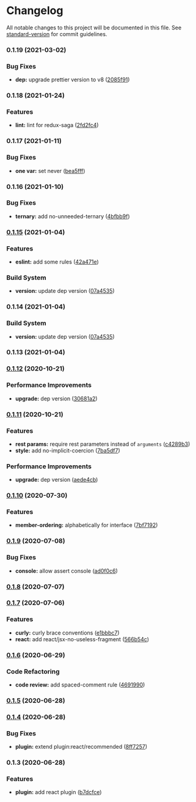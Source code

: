 # Changelog

All notable changes to this project will be documented in this file. See [standard-version](https://github.com/conventional-changelog/standard-version) for commit guidelines.

### 0.1.19 (2021-03-02)


### Bug Fixes

* **dep:** upgrade prettier version to v8 ([2085f91](https://github.com/alanhg/stacker-eslint-config-react/commit/2085f911500d7f2a00c3b499488c79ae6c9a5f31))

### 0.1.18 (2021-01-24)


### Features

* **lint:** lint for redux-saga ([2fd2fc4](https://github.com/alanhg/stacker-eslint-config-react/commit/2fd2fc4243642d4aea0bc483d8fc96cb9f3ffe4e))

### 0.1.17 (2021-01-11)


### Bug Fixes

* **one var:** set never ([bea5fff](https://github.com/alanhg/stacker-eslint-config-react/commit/bea5fffdf9dc41f341b9941089c9a19cdca0ae28))

### 0.1.16 (2021-01-10)


### Bug Fixes

* **ternary:** add no-unneeded-ternary ([4bfbb9f](https://github.com/alanhg/stacker-eslint-config-react/commit/4bfbb9fa70da462ecd13b730de208db3cdcb530c))

### [0.1.15](https://github.com/alanhg/stacker-eslint-config-react/compare/v0.1.12...v0.1.15) (2021-01-04)


### Features

* **eslint:** add some rules ([42a471e](https://github.com/alanhg/stacker-eslint-config-react/commit/42a471e30770daae298bee8fa0827d332e871c2c))


### Build System

* **version:** update dep version ([07a4535](https://github.com/alanhg/stacker-eslint-config-react/commit/07a4535e90182dd575a50be351662ed9aa111197))

### 0.1.14 (2021-01-04)


### Build System

* **version:** update dep version ([07a4535](https://github.com/alanhg/stacker-eslint-config-react/commit/07a4535e90182dd575a50be351662ed9aa111197))

### 0.1.13 (2021-01-04)

### [0.1.12](https://github.com/alanhg/stacker-eslint-config-react/compare/v0.1.11...v0.1.12) (2020-10-21)


### Performance Improvements

* **upgrade:** dep version ([30681a2](https://github.com/alanhg/stacker-eslint-config-react/commit/30681a2769471b2cdf78e677cb0dbe1d7e371eda))

### [0.1.11](https://github.com/alanhg/stacker-eslint-config-react/compare/v0.1.10...v0.1.11) (2020-10-21)


### Features

* **rest params:** require rest parameters instead of `arguments` ([c4289b3](https://github.com/alanhg/stacker-eslint-config-react/commit/c4289b337267aaa4888a1977ae6a02fdd6373c61))
* **style:** add no-implicit-coercion ([7ba5df7](https://github.com/alanhg/stacker-eslint-config-react/commit/7ba5df7c005dbc7775664217fc2d0a56813726b2))


### Performance Improvements

* **upgrade:** dep version ([aede4cb](https://github.com/alanhg/stacker-eslint-config-react/commit/aede4cbeaad4b8ea832783006929c89f98f03255))

### [0.1.10](https://github.com/alanhg/stacker-eslint-config-react/compare/v0.1.9...v0.1.10) (2020-07-30)


### Features

* **member-ordering:** alphabetically for interface ([7bf7192](https://github.com/alanhg/stacker-eslint-config-react/commit/7bf71927f664d1e8a018f770f97df88dd9950169))

### [0.1.9](https://github.com/alanhg/stacker-eslint-config-react/compare/v0.1.8...v0.1.9) (2020-07-08)


### Bug Fixes

* **console:** allow assert console ([ad0f0c6](https://github.com/alanhg/stacker-eslint-config-react/commit/ad0f0c66df36b4cab2920ba6cea6a282c0b8107c))

### [0.1.8](https://github.com/alanhg/stacker-eslint-config-react/compare/v0.1.7...v0.1.8) (2020-07-07)

### [0.1.7](https://github.com/alanhg/stacker-eslint-config-react/compare/v0.1.6...v0.1.7) (2020-07-06)


### Features

* **curly:** curly brace conventions ([e1bbbc7](https://github.com/alanhg/stacker-eslint-config-react/commit/e1bbbc7fe8de577e25320c6e222bdd71d3cd6684))
* **react:** add react/jsx-no-useless-fragment ([566b54c](https://github.com/alanhg/stacker-eslint-config-react/commit/566b54ca987916a61d135e117fbc9036addec2ba))

### [0.1.6](https://github.com/alanhg/stacker-eslint-config-react/compare/v0.1.5...v0.1.6) (2020-06-29)


### Code Refactoring

* **code review:** add spaced-comment rule ([4691990](https://github.com/alanhg/stacker-eslint-config-react/commit/469199026f7fc144d078b1d81158645dd0f6ad18))

### [0.1.5](https://github.com/alanhg/stacker-eslint-config-react/compare/v0.1.4...v0.1.5) (2020-06-28)

### [0.1.4](https://github.com/alanhg/stacker-eslint-config-react/compare/v0.1.3...v0.1.4) (2020-06-28)


### Bug Fixes

* **plugin:** extend plugin:react/recommended ([8ff7257](https://github.com/alanhg/stacker-eslint-config-react/commit/8ff72577611cc5e1bc20675b353be4738f9a06fe))

### 0.1.3 (2020-06-28)


### Features

* **plugin:** add react plugin ([b7dcfce](https://github.com/alanhg/stacker-eslint-config-react/commit/b7dcfcea93e87ba7880a2975f6ea3af48fd12ea0))
